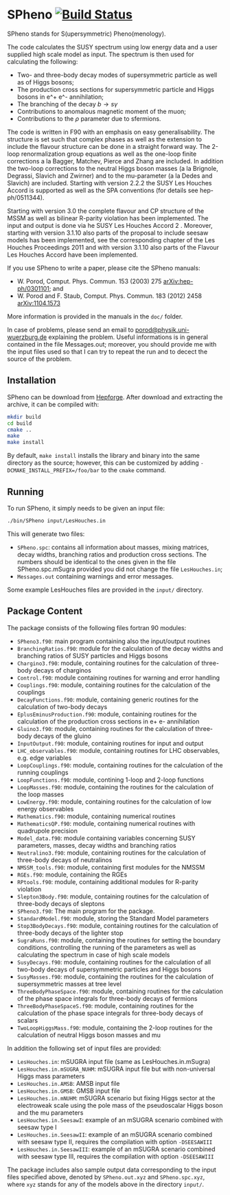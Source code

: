 SPheno [![Build Status](https://travis-ci.org/JP-Ellis/SPheno.svg?branch=master)](https://travis-ci.org/JP-Ellis/SPheno)
======

SPheno stands for S(upersymmetric) Pheno(menology).

The code calculates the SUSY spectrum using low energy data and a user supplied
high scale model as input.  The spectrum is then used for calculating the
following:

- Two- and three-body decay modes of supersymmetric particle as well
as of Higgs bosons;
- The production cross sections for supersymmetric particle and Higgs bosons in e^+ e^- annihilation;
- The branching of the decay $b \to s \gamma$
- Contributions to anomalous magnetic moment of the muon;
- Contributions to the $\rho$ parameter due to sfermions.

The code is written in F90 with an emphasis on easy generalisability.  The
structure is set such that complex phases as well as the extension to include
the flavour structure can be done in a straight forward way.  The 2-loop
renormalization group equations as well as the one-loop finite corrections a la
Bagger, Matchev, Pierce and Zhang are included.  In addition the two-loop
corrections to the neutral Higgs boson masses (a la Brignole, Degrassi, Slavich
and Zwirner) and to the mu-parameter (a la Dedes and Slavich) are included.
Starting with version 2.2.2 the SUSY Les Houches Accord is supported as well as
the SPA conventions (for details see hep-ph/0511344).

Starting with version 3.0 the complete flavour and CP structure of the MSSM as
well as bilinear R-parity violation has been implemented.  The input and output
is done via he SUSY Les Houches Accord 2 .  Moreover, starting with version
3.1.10 also parts of the proposal to include seesaw models has been implemented,
see the corresponding chapter of the Les Houches Proceedings 2011 and with
version 3.1.10 also parts of the Flavour Les Houches Accord have been
implemented.

If you use SPheno to write a paper, please cite the SPheno manuals:
- W. Porod, Comput. Phys. Commun. 153 (2003) 275
  [arXiv:hep-ph/0301101](http://de.arxiv.org/abs/hep-ph/0301101); and
- W. Porod and F. Staub, Comput. Phys. Commun. 183 (2012) 2458
  [arXiv:1104.1573](http://arxiv.org/abs/1104.1573)

More information is provided in the manuals in the `doc/` folder.

In case of problems, please send an email to
[porod@physik.uni-wuerzburg.de](mailto:porod@physik.uni-wuerzburg.de) explaining
the problem.  Useful informations is in general contained in the file
Messages.out; moreover, you should provide me with the input files used so that
I can try to repeat the run and to decect the source of the problem.


Installation
------------

SPheno can be download from [Hepforge](https://spheno.hepforge.org/).  After
download and extracting the archive, it can be compiled with:

```sh
mkdir build
cd build
cmake ..
make
make install
```

By default, `make install` installs the library and binary into the same
directory as the source; however, this can be customized by adding
`-DCMAKE_INSTALL_PREFIX=/foo/bar` to the `cmake` command.


Running
-------

To run SPheno, it simply needs to be given an input file:
```sh
./bin/SPheno input/LesHouches.in
```
This will generate two files:
- `SPheno.spc`: contains all information about masses, mixing matrices, decay
  widths, branching ratios and production cross sections.  The numbers should be
  identical to the ones given in the file SPheno.spc.mSugra provided you did not
  change the file `LesHouches.in`;
- `Messages.out` containing warnings and error messages.

Some example LesHouches files are provided in the `input/` directory.

Package Content
---------------
 
The package consists of the following files fortran 90 modules:

- `SPheno3.f90`: main program containing also the input/output routines
- `BranchingRatios.f90`: module for the calculation of the decay widths and
  branching ratios of SUSY particles and Higgs bosons
- `Chargino3.f90`: module, containing routines for the calculation of
  three-body decays of charginos
- `Control.f90`: module containing routines for warning and error handling
- `Couplings.f90`: module, containing routines for the calculation of the
  couplings
- `DecayFunctions.f90`: module, containing generic routines for the
  calculation of two-body decays
- `EplusEminusProduction.f90`: module, containing routines for the calculation
  of the production cross sections in e+ e- annihilation
- `Gluino3.f90`: module, containing routines for the calculation of three-body
  decays of the gluino
- `InputOutput.f90`: module, containing routines for input and output
- `LHC_observables.f90`: module, containing routines for LHC observables,
  e.g. edge variables
- `LoopCouplings.f90`: module, containing routines for the calculation of the
  running couplings
- `LoopFunctions.f90`: module, contining 1-loop and 2-loop functions
- `LoopMasses.f90`: module, containing the routines for the calculation of the
  loop masses
- `LowEnergy.f90`: module, containing routines for the calculation of low
  energy observables
- `Mathematics.f90`: module, containing numerical routines
- `MathematicsQP.f90`: module, containing numerical routines with quadrupole
  precision
- `Model_data.f90`: module containing variables concerning SUSY parameters,
  masses, decay widths and branching ratios
- `Neutralino3.f90`: module, containing routines for the calculation of
  three-body decays of neutralinos
- `NMSSM_tools.f90`: module, containing first modules for the NMSSM
- `RGEs.f90`: module, containing the RGEs
- `RPtools.f90`: module, containing additional modules for R-parity violation
- `Slepton3Body.f90`: module, containing routines for the calculation of
  three-body decays of sleptons
- `SPheno3.f90`: The main program for the package.
- `StandardModel.f90`: module, storing the Standard Model parameters
- `Stop3BodyDecays.f90`: module, containing routines for the calculation of
  three-body decays of the lighter stop
- `SugraRuns.f90`: module, containing the routines for setting the boundary
  conditions, controlling the running of the parameters as well as calculating
  the spectrum in case of high scale models
- `SusyDecays.f90`: module, containing routines for the calculation of all
  two-body decays of supersymmetric particles and Higgs bosons
- `SusyMasses.f90`: module, containing the routines for the calculation of
  supersymmetric masses at tree level
- `ThreeBodyPhaseSpace.f90`: module, containing routines for the calculation
  of the phase space integrals for three-body decays of fermions
- `ThreeBodyPhaseSpaceS.f90`: module, containing routines for the calculation
  of the phase space integrals for three-body decays of scalars
- `TwoLoopHiggsMass.f90`: module, containing the 2-loop routines for the
  calculation of neutral Higgs boson masses and mu

In addition the following set of input files are provided:

- `LesHouches.in`: mSUGRA input file (same as LesHouches.in.mSugra)
- `LesHouches.in.mSUGRA_NUHM`: mSUGRA input file but with non-universal Higgs
  mass parameters
- `LesHouches.in.AMSB`: AMSB input file
- `LesHouches.in.GMSB`: GMSB input file
- `LesHouches.in.mNUHM`: mSUGRA scenario but fixing Higgs sector at the
  electroweak scale using the pole mass of the pseudoscalar Higgs boson and the
  mu parameters
- `LesHouches.in.SeesawI`: example of an mSUGRA scenario combined with seesaw
  type I
- `LesHouches.in.SeesawII`: example of an mSUGRA scenario combined with seesaw
  type II, requires the compilation with option `-DSEESAWIII`
- `LesHouches.in.SeesawIII`: example of an mSUGRA scenario combined with
  seesaw type III, requires the compilation with option `-DSEESAWIII`

The package includes also sample output data corresponding to the
input files specified above, denoted by `SPheno.out.xyz` and
`SPheno.spc.xyz`, where `xyz` stands for any of the models above in the
directory `input/`.
